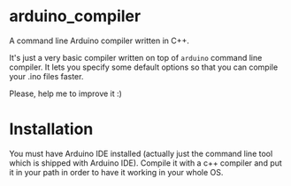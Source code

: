 # arduino_compiler
A command line Arduino compiler written in C++.

It's just a very basic compiler written on top of <code>arduino</code> command line compiler. It lets you specify some default options so that you can compile your .ino files faster.

Please, help me to improve it :)

<h1>Installation</h1>
You must have Arduino IDE installed (actually just the command line tool which is shipped with Arduino IDE).
Compile it with a c++ compiler and put it in your path in order to have it working in your whole OS.
